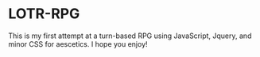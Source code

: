 # LOTR-RPG

This is my first attempt at a turn-based RPG using JavaScript, Jquery, and minor CSS for aescetics.  I hope you enjoy!
